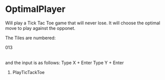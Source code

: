 OptimalPlayer
=============

Will play a Tick Tac Toe game that will never lose. It will choose the optimal move to play against the opponet.

The Tiles are numbered:

<table>
	<tr>
		<tb>0</tb>
		<tb>1</tb>
	</tr>
	<tr>
		<tb>3</tb>
	</tr>
<table>

and the input is as follows:
Type X + Enter
Type Y + Enter

<ol>
  <li>PlayTicTackToe</li>
</ol>

